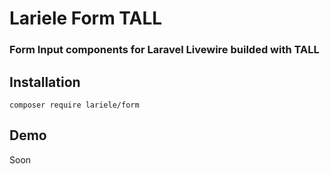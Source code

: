 #   Lariele Form TALL

### Form Input components for Laravel Livewire builded with TALL

##  Installation

```
composer require lariele/form
```

## Demo
Soon